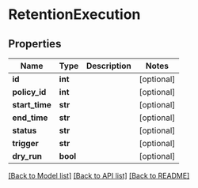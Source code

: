 # RetentionExecution

## Properties
Name | Type | Description | Notes
------------ | ------------- | ------------- | -------------
**id** | **int** |  | [optional] 
**policy_id** | **int** |  | [optional] 
**start_time** | **str** |  | [optional] 
**end_time** | **str** |  | [optional] 
**status** | **str** |  | [optional] 
**trigger** | **str** |  | [optional] 
**dry_run** | **bool** |  | [optional] 

[[Back to Model list]](../README.md#documentation-for-models) [[Back to API list]](../README.md#documentation-for-api-endpoints) [[Back to README]](../README.md)

